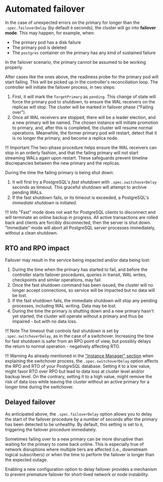 # Automated failover

In the case of unexpected errors on the primary for longer than the
`.spec.failoverDelay` (by default `0` seconds), the cluster will go into
**failover mode**. This may happen, for example, when:

- The primary pod has a disk failure
- The primary pod is deleted
- The `postgres` container on the primary has any kind of sustained failure

In the failover scenario, the primary cannot be assumed to be working properly.

After cases like the ones above, the readiness probe for the primary pod will start
failing. This will be picked up in the controller's reconciliation loop. The
controller will initiate the failover process, in two steps:

1. First, it will mark the `TargetPrimary` as `pending`. This change of state will
   force the primary pod to shutdown, to ensure the WAL receivers on the replicas
   will stop. The cluster will be marked in failover phase ("Failing over").
2. Once all WAL receivers are stopped, there will be a leader election, and a
   new primary will be named. The chosen instance will initiate promotion to
   primary, and, after this is completed, the cluster will resume normal operations.
   Meanwhile, the former primary pod will restart, detect that it is no longer
   the primary, and become a replica node.

!!! Important
    The two-phase procedure helps ensure the WAL receivers can stop in an orderly
    fashion, and that the failing primary will not start streaming WALs again upon
    restart. These safeguards prevent timeline discrepancies between the new primary
    and the replicas.

During the time the failing primary is being shut down:

1. It will first try a PostgreSQL's *fast shutdown* with
   `.spec.switchoverDelay` seconds as timeout. This graceful shutdown will attempt
   to archive pending WALs.
2. If the fast shutdown fails, or its timeout is exceeded, a PostgreSQL's
   *immediate shutdown* is initiated.

!!! Info
    "Fast" mode does not wait for PostgreSQL clients to disconnect and will
    terminate an online backup in progress. All active transactions are rolled back
    and clients are forcibly disconnected, then the server is shut down.
    "Immediate" mode will abort all PostgreSQL server processes immediately,
    without a clean shutdown.

## RTO and RPO impact

Failover may result in the service being impacted and/or data being lost:

1. During the time when the primary has started to fail, and before the controller
   starts failover procedures, queries in transit, WAL writes, checkpoints and
   similar operations, may fail.
2. Once the fast shutdown command has been issued, the cluster will no longer
   accept connections, so service will be impacted but no data
   will be lost.
3. If the fast shutdown fails, the immediate shutdown will stop any pending
   processes, including WAL writing. Data may be lost.
4. During the time the primary is shutting down and a new primary hasn't yet
   started, the cluster will operate without a primary and thus be impaired - but
   with no data loss.

!!! Note
    The timeout that controls fast shutdown is set by `.spec.switchoverDelay`,
    as in the case of a switchover. Increasing the time for fast shutdown is safer
    from an RPO point of view, but possibly delays the return to normal operation -
    negatively affecting RTO.

!!! Warning
    As already mentioned in the ["Instance Manager" section](instance_manager.md)
    when explaining the switchover process, the `.spec.switchoverDelay` option
    affects the RPO and RTO of your PostgreSQL database. Setting it to a low value,
    might favor RTO over RPO but lead to data loss at cluster level and/or backup
    level. On the contrary, setting it to a high value, might remove the risk of
    data loss while leaving the cluster without an active primary for a longer time
    during the switchover.

## Delayed failover

As anticipated above, the `.spec.failoverDelay` option allows you to delay the start
of the failover procedure by a number of seconds after the primary has been
detected to be unhealthy. By default, this setting is set to `0`, triggering the
failover procedure immediately.

Sometimes failing over to a new primary can be more disruptive than waiting
for the primary to come back online. This is especially true of network
disruptions where multiple tiers are affected (i.e., downstream logical
subscribers) or when the time to perform the failover is longer than the
expected outage.

Enabling a new configuration option to delay failover provides a mechanism to
prevent premature failover for short-lived network or node instability.
